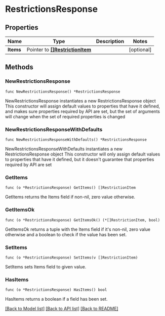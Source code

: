# RestrictionsResponse

## Properties

Name | Type | Description | Notes
------------ | ------------- | ------------- | -------------
**Items** | Pointer to [**[]RestrictionItem**](RestrictionItem.md) |  | [optional] 

## Methods

### NewRestrictionsResponse

`func NewRestrictionsResponse() *RestrictionsResponse`

NewRestrictionsResponse instantiates a new RestrictionsResponse object
This constructor will assign default values to properties that have it defined,
and makes sure properties required by API are set, but the set of arguments
will change when the set of required properties is changed

### NewRestrictionsResponseWithDefaults

`func NewRestrictionsResponseWithDefaults() *RestrictionsResponse`

NewRestrictionsResponseWithDefaults instantiates a new RestrictionsResponse object
This constructor will only assign default values to properties that have it defined,
but it doesn't guarantee that properties required by API are set

### GetItems

`func (o *RestrictionsResponse) GetItems() []RestrictionItem`

GetItems returns the Items field if non-nil, zero value otherwise.

### GetItemsOk

`func (o *RestrictionsResponse) GetItemsOk() (*[]RestrictionItem, bool)`

GetItemsOk returns a tuple with the Items field if it's non-nil, zero value otherwise
and a boolean to check if the value has been set.

### SetItems

`func (o *RestrictionsResponse) SetItems(v []RestrictionItem)`

SetItems sets Items field to given value.

### HasItems

`func (o *RestrictionsResponse) HasItems() bool`

HasItems returns a boolean if a field has been set.


[[Back to Model list]](../README.md#documentation-for-models) [[Back to API list]](../README.md#documentation-for-api-endpoints) [[Back to README]](../README.md)


